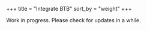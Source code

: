 +++
title = "Integrate BTB"
sort_by = "weight"
+++

Work in progress. Please check for updates in a while.
